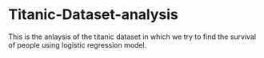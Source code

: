 # Titanic-Dataset-analysis
This is the anlaysis of the titanic dataset in which we try to find the survival of people using logistic regression model.
